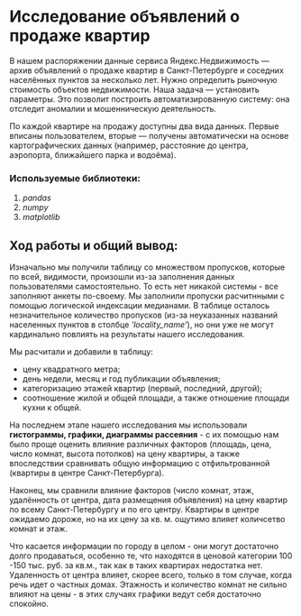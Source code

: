 # Исследование объявлений о продаже квартир

В нашем распоряжении данные сервиса Яндекс.Недвижимость — архив объявлений о продаже квартир в Санкт-Петербурге и соседних населённых пунктов за несколько лет. Нужно определить рыночную стоимость объектов недвижимости. Наша задача — установить параметры. Это позволит построить автоматизированную систему: она отследит аномалии и мошенническую деятельность. 

По каждой квартире на продажу доступны два вида данных. Первые вписаны пользователем, вторые — получены автоматически на основе картографических данных (например, расстояние до центра, аэропорта, ближайшего парка и водоёма).

### Используемые библиотеки:

1. *pandas*
2. *numpy*
3. *matplotlib*

## Ход работы и общий вывод:

Изначально мы получили таблицу со множеством пропусков, которые по всей, видимости, произошли из-за заполнения данных пользователями самостоятельно. То есть нет никакой системы - все заполняют анкеты по-своему. Мы заполнили пропуски расчитнными с помощью логической индексации медианами. В таблице осталось незначительное количество пропусков (из-за неуказанных названий населенных пунктов в столбце *'locality_name'*), но они уже не могут кардинально повлиять на результаты нашего исследования. 

Мы расчитали и добавили в таблицу:
* цену квадратного метра;
* день недели, месяц и год публикации объявления;
* категоризацию этажей квартир (первый, последний, другой);
* соотношение жилой и общей площади, а также отношение площади кухни к общей.

На последнем этапе нашего исследования мы использовали **гистограммы, графики, диаграммы рассеяния** - с их помощью нам было проще оценить влияние различных факторов (площадь, цена, число комнат, высота потолков) на цену квартиры, а также впоследствии сравнивать общую информацию с отфильтрованной (квартиры в центре Санкт-Петербурга). 

Наконец, мы сравнили влияние факторов (число комнат, этаж, удалённость от центра, дата размещения объявления) на цену квартир по всему Санкт-Петербургу и по его центру. Квартиры в центре ожидаемо дороже, но на их цену за кв. м. ощутимо влияет количсетво комнат  и этаж.

Что касается информации по городу в целом - они могут достаточно долго продаваться, особенно те, что находятся в ценовой категории 100 -150 тыс. руб. за кв.м., так как в таких квартирах недостатка нет. Удаленность от центра влияет, скорее всего, только в том случае, когда речь идет о частных домах. Этажность и количество комнат не сильно влияют на цены - в этих случаях графики ведут себя достаточно спокойно.
